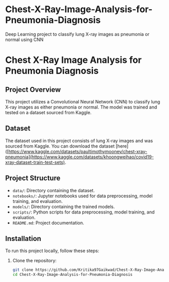 # Chest-X-Ray-Image-Analysis-for-Pneumonia-Diagnosis
Deep Learning project to classify lung X-ray images as pneumonia or normal using CNN

# Chest X-Ray Image Analysis for Pneumonia Diagnosis

## Project Overview
This project utilizes a Convolutional Neural Network (CNN) to classify lung X-ray images as either pneumonia or normal. The model was trained and tested on a dataset sourced from Kaggle.

## Dataset
The dataset used in this project consists of lung X-ray images and was sourced from Kaggle. You can download the dataset [here]([https://www.kaggle.com/datasets/paultimothymooney/chest-xray-pneumonia](https://www.kaggle.com/datasets/khoongweihao/covid19-xray-dataset-train-test-sets).

## Project Structure
- `data/`: Directory containing the dataset.
- `notebooks/`: Jupyter notebooks used for data preprocessing, model training, and evaluation.
- `models/`: Directory containing the trained models.
- `scripts/`: Python scripts for data preprocessing, model training, and evaluation.
- `README.md`: Project documentation.

## Installation
To run this project locally, follow these steps:

1. Clone the repository:
   ```bash
   git clone https://github.com/Kritika97Gaikwad/Chest-X-Ray-Image-Analysis-for-Pneumonia-Diagnosis.git
   cd Chest-X-Ray-Image-Analysis-for-Pneumonia-Diagnosis
